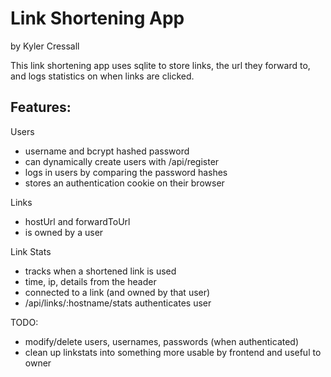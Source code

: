 # Link Shortening App

by Kyler Cressall

This link shortening app uses sqlite to store links, the url they forward to, and logs statistics on when links are clicked.

## Features:

Users

- username and bcrypt hashed password
- can dynamically create users with /api/register
- logs in users by comparing the password hashes
- stores an authentication cookie on their browser

Links

- hostUrl and forwardToUrl
- is owned by a user

Link Stats

- tracks when a shortened link is used
- time, ip, details from the header
- connected to a link (and owned by that user)
- /api/links/:hostname/stats authenticates user

TODO:

- modify/delete users, usernames, passwords (when authenticated)
- clean up linkstats into something more usable by frontend and useful to owner

